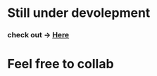 # Still under devolepment

### **check out -> [Here](https://karthikjl.github.io/Internet-Speed-test)**

# Feel free to collab
